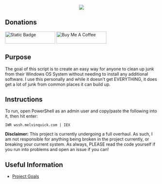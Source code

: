 <p align="center"> <img src="/images/windows-sensible-settings-helper-with-text.png" /> </p>

## Donations

[<img src="https://img.shields.io/badge/Sponsor-%E2%99%A5-gray?style=for-the-badge&logo=GitHub" alt="Static Badge" width="165" height="40">](https://github.com/sponsors/melvinquick) <a href="https://www.buymeacoffee.com/KingKairos" target="_blank"><img src="https://cdn.buymeacoffee.com/buttons/v2/default-green.png" alt="Buy Me A Coffee" style="height: 40px !important;width: 165px !important;" ></a>

## Purpose

The goal of this script is to create an easy way for anyone to clean up junk from their Windows OS System without needing to install any additional software. I use this personally and while it doesn't get EVERYTHING, it does get a lot of junk from common places it can build up.

## Instructions

To run, open PowerShell as an admin user and copy/paste the following into it, then hit enter:

```
IWR wssh.melvinquick.com | IEX
```

**Disclaimer:** This project is currently undergoing a full overhaul. As such, I am not responsible for anything being broken in the project currently, or breaking your current system. As always, PLEASE read the code yourself if you run into problems and open an issue if you can!

## Useful Information

- [Project Goals](https://github.com/users/melvinquick/projects/7/views/1)
